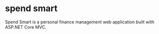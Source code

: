 # spend smart
  Spend Smart is a personal finance management web application built with ASP.NET Core MVC.
